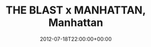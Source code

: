 ---
templateKey: event
guid: 089733d7-6eab-11ea-99c5-002590d1d1b0
date: 2012-07-18T22:00:00+00:00
eventTime: '10pm'
title: THE BLAST x MANHATTAN, Manhattan
artist: THE BLAST x MANHATTAN
city: Taipei
venue: Manhattan
group: LEO37
---